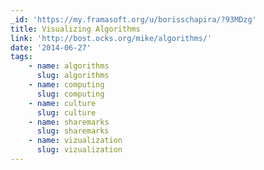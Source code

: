 ```yaml
---
_id: 'https://my.framasoft.org/u/borisschapira/?93MDzg'
title: Visualizing Algorithms
link: 'http://bost.ocks.org/mike/algorithms/'
date: '2014-06-27'
tags:
    - name: algorithms
      slug: algorithms
    - name: computing
      slug: computing
    - name: culture
      slug: culture
    - name: sharemarks
      slug: sharemarks
    - name: vizualization
      slug: vizualization
---
```


<div class="markdown"><p></p></div>
